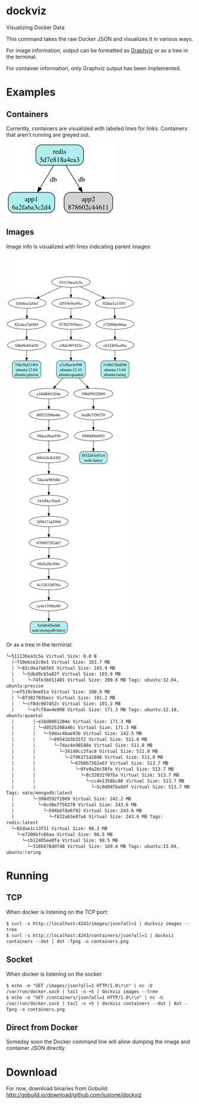 # dockviz

Visualizing Docker Data

This command takes the raw Docker JSON and visualizes it in various ways.

For image information, output can be formatted as
[Graphviz](http://www.graphviz.org) or as a tree in the terminal.

For container information, only Graphviz output has been implemented.

# Examples

## Containers

Currently, containers are visualized with labeled lines for links.  Containers that aren't running are greyed out.

![](sample/containers.png "Container")

## Images

Image info is visualized with lines indicating parent images:

![](sample/images.png "Image")

Or as a tree in the terminal:

```
└─511136ea3c5a Virtual Size: 0.0 B
  |─f10ebce2c0e1 Virtual Size: 103.7 MB
  | └─82cdea7ab5b5 Virtual Size: 103.9 MB
  |   └─5dbd9cb5a02f Virtual Size: 103.9 MB
  |     └─74fe38d11401 Virtual Size: 209.6 MB Tags: ubuntu:12.04, ubuntu:precise
  |─ef519c9ee91a Virtual Size: 100.9 MB
  | └─07302703becc Virtual Size: 101.2 MB
  |   └─cf8dc907452c Virtual Size: 101.2 MB
  |     └─a7cf8ae4e998 Virtual Size: 171.3 MB Tags: ubuntu:12.10, ubuntu:quantal
  |       |─e18d8001204e Virtual Size: 171.3 MB
  |       | └─d0525208a46c Virtual Size: 171.3 MB
  |       |   └─59dac4bae93b Virtual Size: 242.5 MB
  |       |     └─89541b3b35f2 Virtual Size: 511.8 MB
  |       |       └─7dac4e98548e Virtual Size: 511.8 MB
  |       |         └─341d0cc3fac8 Virtual Size: 511.8 MB
  |       |           └─2f96171d2098 Virtual Size: 511.8 MB
  |       |             └─67b8b7262a67 Virtual Size: 513.7 MB
  |       |               └─0fe9a2bc50fe Virtual Size: 513.7 MB
  |       |                 └─8c32832f07ba Virtual Size: 513.7 MB
  |       |                   └─cc4e1358bc80 Virtual Size: 513.7 MB
  |       |                     └─5c0d04fba9df Virtual Size: 513.7 MB Tags: nate/mongodb:latest
  |       └─398d592f2009 Virtual Size: 242.2 MB
  |         └─0cd8e7f50270 Virtual Size: 243.6 MB
  |           └─594b6f8e6f92 Virtual Size: 243.6 MB
  |             └─f832a63e87a4 Virtual Size: 243.6 MB Tags: redis:latest
  └─02dae1c13f51 Virtual Size: 98.3 MB
    └─e7206bfc66aa Virtual Size: 98.5 MB
      └─cb12405ee8fa Virtual Size: 98.5 MB
        └─316b678ddf48 Virtual Size: 169.4 MB Tags: ubuntu:13.04, ubuntu:raring
```

# Running

## TCP

When docker is listening on the TCP port:

```
$ curl -s http://localhost:4243/images/json?all=1 | dockviz images --tree
$ curl -s http://localhost:4243/containers/json?all=1 | dockviz containers --dot | dot -Tpng -o containers.png
```

## Socket

When docker is listening on the socket:

```
$ echo -e "GET /images/json?all=1 HTTP/1.0\r\n" | nc -U /var/run/docker.sock | tail -n +5 | dockviz images --tree
$ echo -e "GET /containers/json?all=1 HTTP/1.0\r\n" | nc -U /var/run/docker.sock | tail -n +5 | dockviz containers --dot | dot -Tpng -o containers.png
```

## Direct from Docker

Someday soon the Docker command line will allow dumping the image and container JSON directly.

# Download

For now, download binaries from Gobuild: <http://gobuild.io/download/github.com/justone/dockviz>
